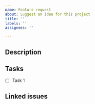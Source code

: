 ```yaml
---
name: Feature request
about: Suggest an idea for this project
title: ''
labels: ''
assignees: ''

---
```


## Description


## Tasks
- [ ] Task 1


## Linked issues

